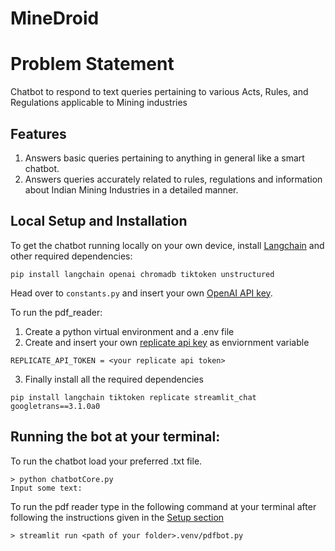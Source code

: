 # MineDroid
# Problem Statement
Chatbot to respond to text queries pertaining to various Acts, Rules, and Regulations applicable to Mining industries
## Features
1. Answers basic queries pertaining to anything in general like a smart chatbot.
2. Answers queries accurately related to rules, regulations and information about Indian Mining Industries in a detailed manner.

## Local Setup and Installation
 To get the chatbot running locally on your own device, install [Langchain](https://github.com/hwchase17/langchain) and other required dependencies:

```
pip install langchain openai chromadb tiktoken unstructured
```
Head over to `constants.py` and insert your own [OpenAI API key](https://platform.openai.com/account/api-keys).

To run the pdf_reader:
1. Create a python virtual environment and a .env file
2. Create and insert your own [replicate api key](https://replicate.com/account/api-tokens) as enviornment variable
```
REPLICATE_API_TOKEN = <your replicate api token>
```
3. Finally install all the required dependencies
```
pip install langchain tiktoken replicate streamlit_chat googletrans==3.1.0a0
```
## Running the bot at your terminal:
To run the chatbot load your preferred .txt file.

```
> python chatbotCore.py
Input some text:
```
To run the pdf reader type in the following command at your terminal after following the instructions given in the [Setup section](#local-setup-and-installation)

```
> streamlit run <path of your folder>.venv/pdfbot.py
```
